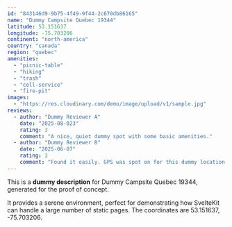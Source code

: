 ```yaml
---
id: "843146d9-9b75-4f49-9f44-2c670db86165"
name: "Dummy Campsite Quebec 19344"
latitude: 53.151637
longitude: -75.703206
continent: "north-america"
country: "canada"
region: "quebec"
amenities:
  - "picnic-table"
  - "hiking"
  - "trash"
  - "cell-service"
  - "fire-pit"
images:
  - "https://res.cloudinary.com/demo/image/upload/v1/sample.jpg"
reviews:
  - author: "Dummy Reviewer A"
    date: "2025-08-023"
    rating: 3
    comment: "A nice, quiet dummy spot with some basic amenities."
  - author: "Dummy Reviewer B"
    date: "2025-06-07"
    rating: 3
    comment: "Found it easily. GPS was spot on for this dummy location."
---
```


This is a **dummy description** for Dummy Campsite Quebec 19344, generated for the proof of concept.

It provides a serene environment, perfect for demonstrating how SvelteKit can handle a large number of static pages. The coordinates are 53.151637, -75.703206.
